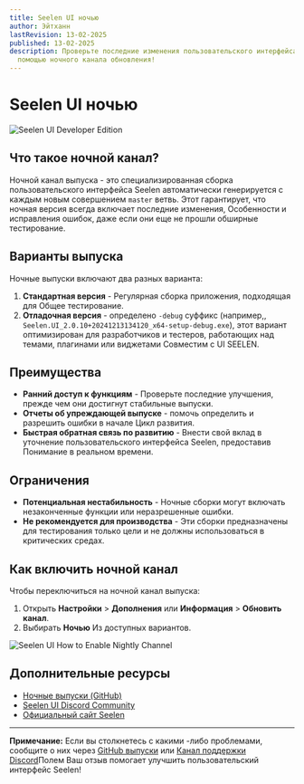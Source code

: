 ```yaml
---
title: Seelen UI ночью
author: Эйтханн
lastRevision: 13-02-2025
published: 13-02-2025
description: Проверьте последние изменения пользовательского интерфейса Seelen с
  помощью ночного канала обновления!
---
```


# Seelen UI ночью

![Seelen UI Developer Edition](https://github.com/user-attachments/assets/76634b49-7b09-4ef2-9643-e93542309f5d)

## Что такое ночной канал?

Ночной канал выпуска - это специализированная сборка пользовательского
интерфейса Seelen автоматически генерируется с каждым новым совершением `master`
ветвь. Этот гарантирует, что ночная версия всегда включает последние изменения,
Особенности и исправления ошибок, даже если они еще не прошли обширные
тестирование.

## Варианты выпуска

Ночные выпуски включают два разных варианта:

1. **Стандартная версия** - Регулярная сборка приложения, подходящая для Общее
   тестирование.
2. **Отладочная версия** - определено `-debug` суффикс (например,,
   `Seelen.UI_2.0.10+20241213134120_x64-setup-debug.exe`), этот вариант
   оптимизирован для разработчиков и тестеров, работающих над темами, плагинами
   или виджетами Совместим с UI SEELEN.

## Преимущества

- **Ранний доступ к функциям** - Проверьте последние улучшения, прежде чем они
  достигнут стабильные выпуски.
- **Отчеты об упреждающей выпуске** - помочь определить и разрешить ошибки в
  начале Цикл развития.
- **Быстрая обратная связь по развитию** - Внести свой вклад в уточнение
  пользовательского интерфейса Seelen, предоставив Понимание в реальном времени.

## Ограничения

- **Потенциальная нестабильность** - Ночные сборки могут включать незаконченные
  функции или неразрешенные ошибки.
- **Не рекомендуется для производства** - Эти сборки предназначены для
  тестирования только цели и не должны использоваться в критических средах.

## Как включить ночной канал

Чтобы переключиться на ночной канал выпуска:

1. Открыть **Настройки** > **Дополнения** или **Информация** > **Обновить
   канал**.
2. Выбирать **Ночью** Из доступных вариантов.

![Seelen UI How to Enable Nightly Channel](https://github.com/user-attachments/assets/ae88aeac-98cc-4424-a9e7-fb59740b694e)

## Дополнительные ресурсы

- [Ночные выпуски (GitHub)](https://github.com/eythaann/Seelen-UI/releases/tag/nightly)
- [Seelen UI Discord Community](https://discord.gg/ABfASx5ZAJ)
- [Официальный сайт Seelen](https://seelen.io)

---

**Примечание:** Если вы столкнетесь с какими -либо проблемами, сообщите о них
через [GitHub выпуски](https://github.com/eythaann/Seelen-UI/issues) или
[Канал поддержки Discord](https://discord.gg/ABfASx5ZAJ)Полем Ваш отзыв помогает
улучшить пользовательский интерфейс Seelen!
